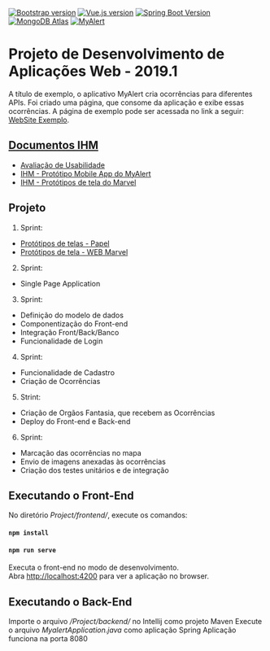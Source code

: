 [![Bootstrap version](https://img.shields.io/badge/bootstrap-4.3.x-563d7c.svg)](https://getbootstrap.com/docs/4.3/getting-started/introduction/)
[![Vue.js version](https://img.shields.io/badge/vue.js-3.7.0-4fc08d.svg)](https://vuejs.org/v2/guide/)
[![Spring Boot Version](https://img.shields.io/badge/spring%20boot-2.1.4-brightgreen.svg)](https://spring.io/guides/gs/spring-boot/)
[![MongoDB Atlas](https://img.shields.io/badge/mongoDB-atlas-13aa52.svg)](https://www.mongodb.com/)
[![MyAlert](https://img.shields.io/badge/website-myalert-2980b9.svg)](https://my-alert.herokuapp.com)

# Projeto de Desenvolvimento de Aplicações Web - 2019.1

A título de exemplo, o aplicativo MyAlert cria ocorrências para diferentes APIs. Foi criado uma página, que consome da aplicação e exibe essas ocorrências. A página de exemplo pode ser acessada no link a seguir: [WebSite Exemplo](https://myalert-orgaos.herokuapp.com).

## [Documentos IHM](https://github.com/fabioafreitas/Projeto_Desenvolvimento_Web/tree/master/Documentation/arquivos-ihm)
 * [Avaliação de Usabilidade](https://docs.google.com/forms/d/e/1FAIpQLSdQzAIQfseZvHt6IrsVSS4tNF4cRZL-A8PSkQQm7GI6obcQYw/viewform)
 * [IHM - Protótipo Mobile App do MyAlert](https://marvelapp.com/54852bg/screen/58592858)
 * [IHM - Protótipos de tela do Marvel](https://marvelapp.com/8d4chib)

## Projeto
1. Sprint:
  - [Protótipos de telas - Papel](https://drive.google.com/drive/folders/1U7h-68QPXF1d1G1QWx4O2X3_-EF4PnZc)
  - [Protótipos de tela - WEB Marvel](https://marvelapp.com/4i90286)
  
 2. Sprint:
  - Single Page Application
  
3. Sprint:
  - Definição do modelo de dados
  - Componentização do Front-end
  - Integração Front/Back/Banco
  - Funcionalidade de Login
  
4. Sprint:
  - Funcionalidade de Cadastro
  - Criação de Ocorrências
  
5. Strint:
  - Criação de Orgãos Fantasia, que recebem as Ocorrências
  - Deploy do Front-end e Back-end
  
6. Sprint:
  - Marcação das ocorrências no mapa
  - Envio de imagens anexadas às ocorrências
  - Criação dos testes unitários e de integração
  
## Executando o Front-End

No diretório *Project/frontend/*, execute os comandos:

#### `npm install`
#### `npm run serve`

Executa o front-end no modo de desenvolvimento.<br>
Abra [http://localhost:4200](http://localhost:4200) para ver a aplicação no browser.

## Executando o Back-End

Importe o arquivo */Project/backend/* no Intellij como projeto Maven
Execute o arquivo *MyalertApplication.java* como aplicação Spring
Aplicação funciona na porta 8080



